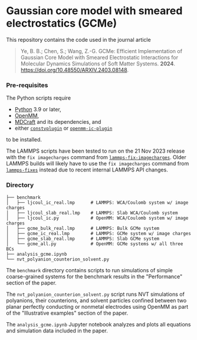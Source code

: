 # Gaussian core model with smeared electrostatics (GCMe)

This repository contains the code used in the journal article

> Ye, B. B.; Chen, S.; Wang, Z.-G. GCMe: Efficient Implementation of Gaussian Core Model with Smeared Electrostatic Interactions for Molecular Dynamics Simulations of Soft Matter Systems. **2024**. https://doi.org/10.48550/ARXIV.2403.08148.

### Pre-requisites

The Python scripts require

* [Python](https://www.python.org/downloads/)
3.9 or later,
* [OpenMM](
http://docs.openmm.org/latest/userguide/application/01_getting_started.html),
* [MDCraft](https://github.com/bbye98/mdcraft) and its dependencies, and
* either [`constvplugin`](https://github.com/scychon/openmm_constV) or
[`openmm-ic-plugin`](
https://github.com/bbye98/mdcraft/tree/main/lib/openmm-ic-plugin)

to be installed.

The LAMMPS scripts have been tested to run on the 21 Nov 2023 release
with the `fix imagecharges` command from [`lammps-fix-imagecharges`](
https://github.com/bbye98/mdcraft/tree/main/lib/lammps-fix-imagecharges).
Older LAMMPS builds will likely have to use the `fix imagecharges`
command from [`lammps-fixes`](https://github.com/kdwelle/lammps-fixes)
instead due to recent internal LAMMPS API changes.

### Directory

    ├── benchmark
    │   ├── ljcoul_ic_real.lmp      # LAMMPS: WCA/Coulomb system w/ image charges
    │   ├── ljcoul_slab_real.lmp    # LAMMPS: Slab WCA/Coulomb system
    │   ├── ljcoul_ic.py            # OpenMM: WCA/Coulomb system w/ image charges
    │   ├── gcme_bulk_real.lmp      # LAMMPS: Bulk GCMe system
    │   ├── gcme_ic_real.lmp        # LAMMPS: GCMe system w/ image charges
    │   ├── gcme_slab_real.lmp      # LAMMPS: Slab GCMe system
    │   └── gcme_all.py             # OpenMM: GCMe systems w/ all three BCs
    ├── analysis_gcme.ipynb
    └── nvt_polyanion_counterion_solvent.py

The `benchmark` directory contains scripts to run simulations of simple
coarse-grained systems for the benchmark results in the "Performance"
section of the paper.

The `nvt_polyanion_counterion_solvent.py` script runs NVT simulations of
polyanions, their counterions, and solvent particles confined between
two planar perfectly conducting or nonmetal electrodes using OpenMM as
part of the "Illustrative examples" section of the paper.

The `analysis_gcme.ipynb` Jupyter notebook analyzes and plots all
equations and simulation data included in the paper.